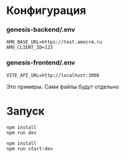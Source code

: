 # Конфигурация

### genesis-backend/.env
```REFRESH_TOKEN_URL=https://test/get-token.php
AMO_BASE_URL=https://test.amocrm.ru
AMO_CLIENT_ID=123
```

### genesis-frontend/.env
```VITE_API_URL=http://localhost:3000```

Это примеры. Сами файлы будут отдельно


# Запуск

```cd genesis-frontend
npm install
npm run dev
```

```cd genesis-backend
npm install
npm run start:dev
```




